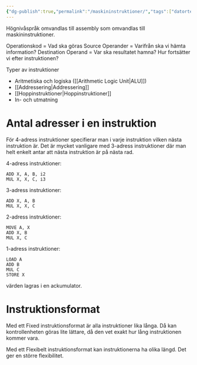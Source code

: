 ```yaml
---
{"dg-publish":true,"permalink":"/maskininstruktioner/","tags":["datorteknik"]}
---
```


Högnivåspråk omvandlas till assembly som omvandlas till maskininstruktioner.

Operationskod = Vad ska göras
Source Operander = Varifrån ska vi hämta information?
Destination Operand = Var ska resultatet hamna?
Hur fortsätter vi efter instruktionen?

Typer av instruktioner
- Aritmetiska och logiska ([[Arithmetic Logic Unit\|ALU]])
- [[Addressering\|Addressering]]
- [[Hoppinstruktioner\|Hoppinstruktioner]]
- In- och utmatning

# Antal adresser i en instruktion
För 4-adress instruktioner specifierar man i varje instruktion vilken nästa instruktion är. Det är mycket vanligare med 3-adress instruktioner där man helt enkelt antar att nästa instruktion är på nästa rad. 

4-adress instruktioner:
```
ADD X, A, B, i2
MUL X, X, C, i3
```

3-adress instruktioner:
```
ADD X, A, B
MUL X, X, C
```

2-adress instruktioner:
```
MOVE A, X
ADD X, B
MUL X, C
```

1-adress instruktioner:
```
LOAD A
ADD B
MUL C
STORE X
```
värden lagras i en ackumulator.

# Instruktionsformat

Med ett Fixed instruktionsformat är alla instruktioner lika långa. Då kan kontrollenheten göras lite lättare, då den vet exakt hur lång instruktionen kommer vara.

Med ett Flexibelt instruktionsformat kan instruktionerna ha olika längd. Det ger en större flexibilitet.